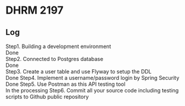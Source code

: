 # DHRM 2197
## Log
Step1. Building a development environment  
Done  
Step2. Connected to Postgres database  
Done  
Step3. Create a user table and use Flyway to setup the DDL  
Done
Step4. Implement a username/password login by Spring Security  
Done
Step5. Use Postman as this API testing tool  
In the processing
Step6. Commit all your source code including testing scripts to Github public repository